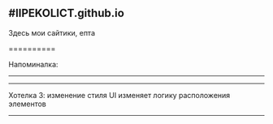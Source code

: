 #IIPEKOLICT.github.io
---------------------------------------------------------------------------------------------------------------------------------------------------------------------
Здесь мои сайтики, епта

==========

Напоминалка:

----------

----------

Хотелка 3: изменение стиля UI изменяет логику расположения элементов

----------
